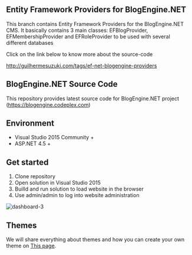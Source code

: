 ## Entity Framework Providers for BlogEngine.NET
This branch contains Entity Framework Providers for the BlogEngine.NET CMS. It basically contains 3 main classes: EFBlogProvider, EFMembershipProvider and EFRoleProvider to be used with several different databases

Click on the link below to know more about the source-code

http://guilhermesuzuki.com/tags/ef-net-blogengine-providers

## BlogEngine.NET Source Code
This repository provides latest source code for BlogEngine.NET project (https://blogengine.codeplex.com)

## Environment
  * Visual Studio 2015 Community +
  * ASP.NET 4.5 +

## Get started
  1. Clone repository
  2. Open solution in Visual Studio 2015
  3. Builld and run solution to load website in the browser
  4. Use admin/admin to log into website administration

![dashboard-3](https://cloud.githubusercontent.com/assets/1932785/11760070/0012f9d8-a052-11e5-84a8-e9097cb85f23.png)

## Themes
We will share everything about themes and how you can create your own theme on [This page](http://francis.bio/BlogEngine/).
